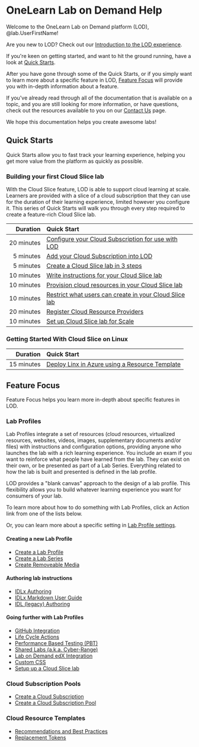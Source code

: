 # OneLearn Lab on Demand Help

Welcome to the OneLearn Lab on Demand platform (LOD), @lab.UserFirstName!

Are you new to LOD? Check out our [Introduction to the LOD experience](lod/feature-focus/lod-experience.md).

If you're keen on getting started, and want to hit the ground running, have a look at [Quick Starts](#quick-starts).

After you have gone through some of the Quick Starts, or if you simply want to learn more about a specific feature in LOD, [Feature Focus](#feature-focus) will provide you with in-depth information about a feature.

If you've already read through all of the documentation that is available on a topic, and you are still looking for more information, or have questions, check out the resources available to you on our [Contact Us](contact-us.md) page.

We hope this documentation helps you create awesome labs!

## Quick Starts

Quick Starts allow you to fast track your learning experience, helping you get more value from the platform as quickly as possible.

### Building your first Cloud Slice lab

With the Cloud Slice feature, LOD is able to support cloud learning at scale. Learners are provided with a slice of a cloud subscription that they can use for the duration of their learning experience, limited however you configure it. This series of Quick Starts will walk you through every step required to create a feature-rich Cloud Slice lab.

|Duration|Quick Start|
|--:|:--|
|20&nbsp;minutes|[Configure your Cloud Subscription for use with LOD](lod/quick-starts/cloud-slice/configure-subscription.md)|
|5&nbsp;minutes|[Add your Cloud Subscription into LOD](lod/quick-starts/cloud-slice/add-subscription-into-lod.md)|
|5&nbsp;minutes|[Create a Cloud Slice lab in 3 steps](lod/quick-starts/cloud-slice/create.md)|
|10&nbsp;minutes|[Write instructions for your Cloud Slice lab](lod/quick-starts/cloud-slice/write-instructions.md)|
|10&nbsp;minutes|[Provision cloud resources in your Cloud Slice lab](lod/quick-starts/cloud-slice/provision-cloud-resources.md)|
|10&nbsp;minutes|[Restrict what users can create in your Cloud Slice lab](lod/quick-starts/cloud-slice/restriction-policies.md)|
|20&nbsp;minutes|[Register Cloud Resource Providers](lod/quick-starts/cloud-slice/cloud-resource-providers.md)|
|10&nbsp;minutes|[Set up Cloud Slice lab for Scale](lod/quick-starts/cloud-slice/scale.md)|

<!--
### Getting Started With Life Cycle Actions

With the Life Cycle Actions feature, LOD is able to execute actions when specific events occur during the lab instance life cycle. Each of these action types will be covered, in this series of Quick Starts. We will discuss how to use each action, and when it is appropriate to use each one. After completing this Quick Start series, you will be able to configure your lab with Life Cycle Actions, to make your more lab a more rich experience for students. 

|Duration|Quick Start|
|--:|:--|
|5&nbsp;minutes|[Send a Notification to the user](/lod/quick-starts/life-cycle-actions/send-a-notification-to-user.md)|
|5&nbsp;minutes|[Send E-mail to User](/lod/quick-starts/life-cycle-actions/email-student.md)|
|10&nbsp;minutes|[Execute Subscription Command](/lod/quick-starts/life-cycle-actions/subscription-command.md)|
|10&nbsp;minutes|[Send Web Request](/lod/quick-starts/life-cycle-actions/web-request.md)|
|10&nbsp;minutes|[Execute Machine Command](/lod/quick-starts/life-cycle-actions/machine-command)|

-->

### Getting Started With Cloud Slice on Linux 

|Duration|Quick Start|
|--:|:--|
|15&nbsp;minutes|[Deploy Linx in Azure using a Resource Template](/lod/quick-starts/linux/deploy-linux-template.md)|


## Feature Focus

Feature Focus helps you learn more in-depth about specific features in LOD.

### Lab Profiles

Lab Profiles integrate a set of resources (cloud resources, virtualized resources, websites, videos, images, supplementary documents and/or files) with instructions and configuration options, providing anyone who launches the lab with a rich learning experience. You include an exam if you want to reinforce what people have learned from the lab. They can exist on their own, or be presented as part of a Lab Series. Everything related to how the lab is built and presented is defined in the lab profile.

LOD provides a "blank canvas" approach to the design of a lab profile. This flexibility allows you to build whatever learning experience you want for consumers of your lab.

To learn more about how to do something with Lab Profiles, click an Action link from one of the lists below.

Or, you can learn more about a specific setting in [Lab Profile settings](lod/feature-focus/lab-profiles/settings.md).

#### Creating a new Lab Profile

<!--
|Action|Description|
|--|--|
|[Create a Virtualized lab](lod/feature-focus/lab-profiles/create.md)||
|[Create a Cloud Slice lab]()||
|[Create a Hybrid lab]()||
-->

<!--
Import
Export
-->
<!--
CREATE			/LabProfile/Create,https://raw.githubusercontent.com/LearnOnDemandSystems/docs/master/lod/feature-focus/lab-profiles/create.md
DETAILS 		/LabProfile/{labProfileId},
FIND 			/LabProfile,
EDIT			/LabProfile/Edit/{labProfileId},https://raw.githubusercontent.com/LearnOnDemandSystems/docs/master/lod/feature-focus/lab-profiles/edit.md
IMPORT			/LabProfile/ImportContent/{labProfileId},
VIEW STATISTICS	/LabProfile/Statistics/{labProfileId},
-->

* [Create a Lab Profile](lod/feature-focus/lab-profiles/create.md)
* [Create a Lab Series](lod/create-lab-series.md)
* [Create Removeable Media](lod/create-removeable-media.md)

<!--
#### Working with Lab Resources

|Action|Description|
|--|--|
|[Add a VM to a Lab Profile](lod/feature-focus/lab-profiles/create.md)||
|[Add a Cloud Subscription in a Lab Profile](lod/feature-focus/lab-profiles/find.md)||
????|[Add a URL or file to a Lab Profile](lod/feature-focus/lab-profiles/edit.md)||
-->

#### Authoring lab instructions

* [IDLx Authoring](guides/idl2/idlv2-authoring-guide-and-best-practice.md)
* [IDLx Markdown User Guide](guides/idl2/markdown-user-guide.md)
* [IDL (legacy) Authoring](guides/idl/idlv3.md)

#### Going further with Lab Profiles

* [GitHub Integration](guides/github-integration/github-integration.md)
* [Life Cycle Actions](guides/lca/life-cycle-actions-guide.md)
* [Performance Based Testing (PBT)](guides/pbt/lodpbtguide.md)
* [Shared Labs (a.k.a. Cyber-Range)](guides/sl/sharedlabs.md)
* [Lab on Demand edX Integration](guides/lti/lod-lti.md)
* [Custom CSS](lod/feature-focus/lab-profiles/custom-css.md)
* [Setup up a Cloud Slice lab](guides/cloud-slice/cloud-slice.md)

### Cloud Subscription Pools

* [Create a Cloud Subscription](lod/create-cloud-subscription.md)
* [Create a Cloud Subscription Pool](lod/create-cloud-subscription-pool.md)

### Cloud Resource Templates

* [Recommendations and Best Practices](lod/feature-focus/cloud-resource-templates/recommendations-and-best-practices.md)
* [Replacement Tokens](lod/feature-focus/cloud-resource-templates/replacement-tokens.md)

<!--
### Cloud Resource Templates


### Cloud Restriction Templates
-->



